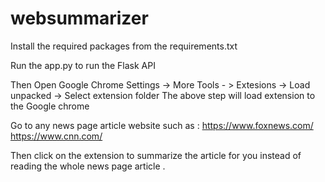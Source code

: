 # websummarizer

Install the required packages from the requirements.txt

Run the app.py to run the Flask API

Then Open Google Chrome Settings -> More Tools - > Extesions -> Load unpacked -> Select extension folder
The above step will load extension to the Google chrome 

Go to any news page article website such as :
https://www.foxnews.com/
https://www.cnn.com/

Then click on the extension to summarize the article for you instead of reading the whole news page article .
